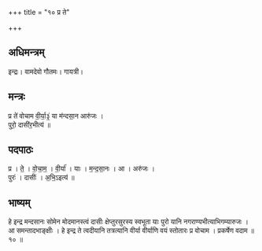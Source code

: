 +++
title = "१० प्र ते"

+++
## अधिमन्त्रम्
इन्द्रः। वामदेवो गौतमः। गायत्री।

## मन्त्रः
प्र ते॑ वोचाम वी॒र्या॒३॒॑ या म॑न्दसा॒न आरु॑जः ।  
पुरो॒ दासी॑र॒भीत्य॑ ॥

## पदपाठः
प्र । ते॒ । वो॒चा॒म॒ । वी॒र्या॑ । याः । म॒न्द॒सा॒नः । आ । अरु॑जः ।  
पुरः॑ । दासीः॑ । अ॒भि॒ऽइत्य॑ ॥

## भाष्यम्
हे इन्द्र मन्दसानः सोमेन मोदमानस्त्वं दासीः क्षेप्तुरसुरस्य स्वभूता याः पुरो यानि नगराण्यभीत्याभिगम्यारुजः । आ समन्तादभाङ्क्षीः । हे इन्द्र ते त्वदीयानि तत्रत्यानि वीर्या वीर्याणि वयं स्तोतारः प्र वोचाम । प्रकर्षेण वदाम ॥ १० ॥